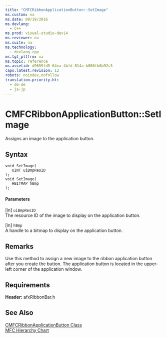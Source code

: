 ```yaml
---
title: "CMFCRibbonApplicationButton::SetImage"
ms.custom: na
ms.date: 09/19/2016
ms.devlang: 
  - C++
ms.prod: visual-studio-dev14
ms.reviewer: na
ms.suite: na
ms.technology: 
  - devlang-cpp
ms.tgt_pltfrm: na
ms.topic: reference
ms.assetid: d9659fd5-64ea-4bfd-814a-b006fb6b92c5
caps.latest.revision: 12
robots: noindex,nofollow
translation.priority.ht: 
  - de-de
  - ja-jp
---
```

# CMFCRibbonApplicationButton::SetImage
Assigns an image to the application button.  
  
## Syntax  
  
```  
void SetImage(  
   UINT uiBmpResID   
);  
void SetImage(  
   HBITMAP hBmp   
);  
```  
  
#### Parameters  
 [in] `uiBmpResID`  
 The resource ID of the image to display on the application button.  
  
 [in] `hBmp`  
 A handle to a bitmap to display on the application button.  
  
## Remarks  
 Use this method to assign a new image to the ribbon application button after you create the button. The application button is located in the upper-left corner of the application window.  
  
## Requirements  
 **Header:** afxRibbonBar.h  
  
## See Also  
 [CMFCRibbonApplicationButton Class](../vs140/CMFCRibbonApplicationButton-Class.md)   
 [MFC Hierarchy Chart](../vs140/Hierarchy-Chart.md)